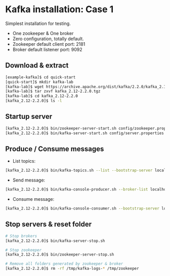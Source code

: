 # Kafka installation: Case 1

Simplest installation for testing.
 
* One zookeeper & One broker
* Zero configuration, totally default.
* Zookeeper default client port: 2181
* Broker default listener port: 9092


## Download & extract

```bash
[example-kafka]$ cd quick-start
[quick-start]$ mkdir kafka-lab
[kafka-lab]$ wget https://archive.apache.org/dist/kafka/2.2.0/kafka_2.12-2.2.0.tgz
[kafka-lab]$ tar zxvf kafka_2.12-2.2.0.tgz
[kafka-lab]$ cd kafka_2.12-2.2.0
[kafka_2.12-2.2.0]$ ls -l
```

## Startup server

```bash
[kafka_2.12-2.2.0]$ bin/zookeeper-server-start.sh config/zookeeper.properties
[kafka_2.12-2.2.0]$ bin/kafka-server-start.sh config/server.properties
```

## Produce / Consume messages

* List topics:
```bash
[kafka_2.12-2.2.0]$ bin/kafka-topics.sh --list --bootstrap-server localhost:9092
```

* Send message:
```bash
[kafka_2.12-2.2.0]$ bin/kafka-console-producer.sh --broker-list localhost:9092 --topic topic1
```

* Consume message:
```bash
[kafka_2.12-2.2.0]$ bin/kafka-console-consumer.sh --bootstrap-server localhost:9092 --topic topic1 --from-beginning
```



## Stop servers & reset folder

```bash
# Stop brokers
[kafka_2.12-2.2.0]$ bin/kafka-server-stop.sh

# Stop zookeeper
[kafka_2.12-2.2.0]$ bin/zookeeper-server-stop.sh

# Remove all folders generated by zookeeper & broker
[kafka_2.12-2.2.0]$ rm -rf /tmp/kafka-logs-* /tmp/zookeeper
```